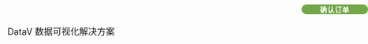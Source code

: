 <div id="example">
    <el-form ref="form" :model="form" label-width="80px">
        <el-form-item label="产品名称">
            <span class="pro_name">DataV 数据可视化解决方案</span>
        </el-form-item>
        <el-form-item label="产品类型">
            <el-select v-model="form.offer" placeholder="请选择" style="width: 100%">
                <el-option v-for="item in offers" :key="item.value" :label="item.label" :value="item.value">
                </el-option>
            </el-select>
        </el-form-item>
        <el-form-item label="金额" prop="money">
            <el-input v-model="calcMoney"></el-input>
        </el-form-item>
        <el-form-item label="联系邮箱" prop="qq">
            <el-input v-model="form.qq" placeholder="支付后自动发送至对应的邮箱"></el-input>
        </el-form-item>
        <!-- <el-form-item label="邀请码" prop="recommend">
            <el-input v-model="form.recommend" placeholder="选填" @blur="blur" />
            </el-input>
        </el-form-item> -->
        <el-form-item>
            <el-button type="primary" @click="onSubmit" class="pay_btn">确认订单</el-button>
        </el-form-item>
    </el-form>
</div>
<script>
    new Vue({
        el: '#example',
        data() {
            return {
                order: "",
                time: null,
                picUrl: "",
                form: {
                    promo: 1,
                    name: 'DataV 数据可视化解决方案',
                    money: "0",
                    qq: "",
                    recommend: "",
                    offer: "1",
                    version: "datav",
                    time: "永久有效",
                },
                offers: [
                    {
                        value: "1",
                        label: "100% 源码版",
                    }
                ]
            }
        },
        computed: {
            calcMoney() {
                this.form.offer === "10" ? this.form.money = "999" : this.form.money = "9999"
                this.form.time = "永久"
                this.form.version = "datav"
                this.form.money = Math.ceil(this.form.money * this.form.promo)
                return this.form.money;
            },
        },
        created() {
            //this.openDig()
        },
        methods: {
            blur() {
                if (this.form.recommend === null) {
                    this.form.promo = 1
                    return false
                }
                axios({
                    url: "https://pay.pigx.vip/enterprise/promo?code=" + this.form.recommend,
                    method: "get",
                }).then((response) => {
                    // 有效
                    if (response.data.flag) {
                        this.form.promo = response.data.res.promo / 10
                    } else if (response.data.msg != null) {
                        this.form.promo = 1
                        this.$message({
                            message: response.data.msg,
                            type: "error",
                        });
                    } else {
                        this.form.promo = 1
                    }
                });
            },
            openDig() {
                this.$notify({
                    title: '9.9 尝鲜版限时上线',
                    duration: 0,
                    dangerouslyUseHTMLString: true,
                    message: '<a href="/#/buy/08" target="_blank">关于尝鲜限时说明</a>'
                });
            },
            onSubmit() {
                if (!/^\w+([-+.]\w+)*@\w+([-.]\w+)*\.\w+([-.]\w+)*$/.test(this.form.qq)) {
                    this.$message({
                        message: "联系邮箱不合法，请检查",
                        type: "error",
                    });
                    return false;
                }
                this.$alert(
                    "1. 请确定已阅读右上角【授权说明】 </br> 2. 若已支付说明您已知悉权益并同意遵循要求 </br> 3. 近期支付宝小概率风控提示，【放心支付】 </br> 4. 支付过程中出现问题请及时联系在线客服",
                    "购买说明",
                    {
                        dangerouslyUseHTMLString: true,
                        confirmButtonText: '同意',
                    }
                ).then(() => {
                    this.pay();
                });
            },
            // 支付页面显示
            pay() {
                this.blur()
                axios({
                    url: "https://pay.pig4cloud.com/pig4cloud/pay/merge",
                    method: "post",
                    data: this.form,
                }).then((response) => {
                    this.order = response.data.order
                    this.picUrl = response.data.url
                    this.time = setInterval(this.getLoginStatus, 2000)
                }).then(() => {
                    let html = `
<div class="parent">
    <font color="#FF0000">近期支付宝小概率风控【请放心按支付宝提示操作】</font>
</div>
    <div><img src="${this.picUrl}" style="width: 99%" /></div>
<div class="parent">
<img src="_media/支付宝.png" />
<img src="_media/微信支付.png" />
</div>`
                    this.$alert(html, "", {
                        showConfirmButton: false,
                        dangerouslyUseHTMLString: true,
                    }
                    ).catch(() => {
                        this.closeDialog()
                    });
                })
            },
            // 定时轮询订单信息看是否已经支付
            getLoginStatus() {
                axios({
                    url: "https://pay.pig4cloud.com/pig4cloud/pay/result/" + this.order,
                    method: "get",
                }).then((response) => {
                    // 已经登录
                    if (response.data.flag) {
                        clearTimeout(this.time);
                        window.location.href = "/#/buy/09"
                    }
                });
            },
            closeDialog() {
                clearTimeout(this.time);
            },
        }
    });
</script>
<style scoped>
    .pro_name {
        font-size: large;
    }
    .parent {
        text-align: center;
    }
    .parent img {
        display: inline-block;
        width: 20%;
    }
    .video {
        display: inline-block;
        vertical-align: middle;
        padding: 0 12px;
        height: 28px;
        line-height: 28px;
        background-color: #d8d8d8;
        text-align: center;
        color: #181818;
        font-size: 12px;
        cursor: pointer;
        margin-left: 12px;
    }
    .ddd {
        width: 100%;
        height: 3500px;
    }
    .box {
        width: 600px;
    }
    #videoBox {
        border: 10px solid #212223;
        transition: 0.5s;
    }
    video {
        width: 100%;
        vertical-align: bottom;
    }
    #videoBox.in {
        animation: ac 1s;
    }
    #videoBox.out {
        position: fixed;
        bottom: 0;
        right: 0;
        width: 300px;
        z-index: 999;
        animation: an 0.5s;
    }
    .pay_btn {
        width: 135px;
        position: absolute;
        right: 0;
        top: 9px;
        background: #73A748;
        font-size: 14px;
        font-weight: 700;
        text-align: center;
        color: #fff;
        letter-spacing: 1px;
        cursor: pointer;
        user-select: none;
        border: none;
        border-radius: 24px;
    }
</style> 
